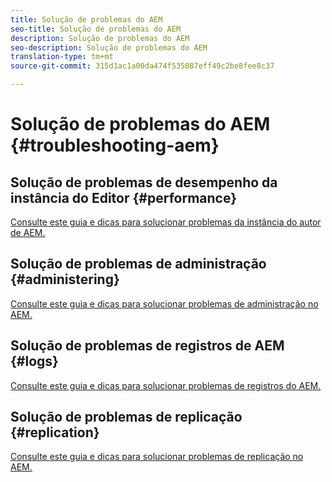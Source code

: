 ```yaml
---
title: Solução de problemas do AEM
seo-title: Solução de problemas do AEM
description: Solução de problemas do AEM
seo-description: Solução de problemas do AEM
translation-type: tm+mt
source-git-commit: 315d1ac1a00da474f535087eff49c2be8fee8c37

---
```



# Solução de problemas do AEM {#troubleshooting-aem}

## Solução de problemas de desempenho da instância do Editor {#performance}

[Consulte este guia e dicas para solucionar problemas da instância do autor de AEM.](/help/sites-authoring/troubleshooting.md)

## Solução de problemas de administração {#administering}

[Consulte este guia e dicas para solucionar problemas de administração no AEM.](/help/sites-administering/troubleshoot.md)

## Solução de problemas de registros de AEM {#logs}

[Consulte este guia e dicas para solucionar problemas de registros do AEM.](/help/sites-administering/troubleshooting.md)

## Solução de problemas de replicação {#replication}

[Consulte este guia e dicas para solucionar problemas de replicação no AEM.](/help/sites-deploying/troubleshoot-rep.md)
